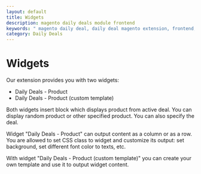 ```yaml
---
layout: default
title: Widgets
description: magento daily deals module frontend
keywords: " magento daily deal, daily deal magento extension, frontend, widget"
category: Daily Deals
---
```


# Widgets

Our extension provides you with two widgets:

- Daily Deals - Product
- Daily Deals - Product (custom template)

Both widgets insert block which displays product from active deal. You can
display random product or other specified product. You can also specify the deal.

Widget "Daily Deals - Product" can output content as a column or as a row. You
are allowed to set CSS class to widget and customize its output: set background,
set different font color to texts, etc.

With widget "Daily Deals - Product (custom template)" you can create your own
template and use it to output widget content.
